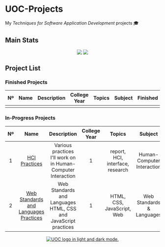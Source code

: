 # UOC-Projects
My *Techniques for Software Application Development* projects 🎓

## Main Stats

<p align="center">
  <img src="https://badgen.net/badge/UOC/aperez-b/cyan?cache=86400&icon=https://user-images.githubusercontent.com/40824677/194345849-41f057db-1d77-4081-ae63-46ca4efe6e8b.svg">
  <img src=https://img.shields.io/github/last-commit/madebypixel02/UOC-Projects/main />
</p>

## Project List

### Finished Projects

| Nº  | Name | Description | College Year | Topics | Subject | Finished | Activity |
| :-: | :--: | :---------: | :----------: | :----: | :-----: | :------: | :------: |
|||||||||


### In-Progress Projects

| Nº  | Name | Description | College Year | Topics | Subject | Finished | Activity |
| :-: | :--: | :---------: | :----------: | :----: | :-----: | :------: | :------: |
| 1 | [HCI Practices](https://github.com/madebypixel02/HCI-Practices) | Various practices I'll work on in Human-Computer Interaction | 1 | report, HCI, interface, research | Human-Computer Interaction | :construction: | ![GitHub Last Commit](https://img.shields.io/github/last-commit/madebypixel02/hci-practices/main) |
| 2 | [Web Standards and Languages Practices](https://github.com/madebypixel02/Web-Standards-and-Languages-Practices) | Web Standards and Languages HTML, CSS and JavaScript practices | 1 | HTML, CSS, JavaScript, Web | Web Standards & Languages | :construction: | ![GitHub Last Commit](https://img.shields.io/github/last-commit/madebypixel02/Web-Standards-and-Languages-Practices/main) |

<p align="center">
  <a href="https://uoc.edu">
    <picture>
    <source media="(prefers-color-scheme: dark)" srcset="https://user-images.githubusercontent.com/40824677/194343635-6c73ed05-47a1-4921-8772-b73392515131.png">
    <source media="(prefers-color-scheme: light)" srcset="https://user-images.githubusercontent.com/40824677/194343626-bf3a5eb3-b02f-4300-8078-48f7e4a02672.png">
    <img alt="UOC logo in light and dark mode." src="https://user-images.githubusercontent.com/40824677/194343635-6c73ed05-47a1-4921-8772-b73392515131.png">
    </picture>
  </a>
</p>
